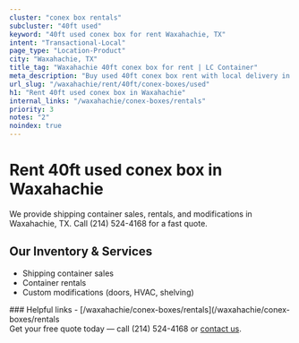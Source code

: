 ```yaml
---
cluster: "conex box rentals"
subcluster: "40ft used"
keyword: "40ft used conex box for rent Waxahachie, TX"
intent: "Transactional-Local"
page_type: "Location-Product"
city: "Waxahachie, TX"
title_tag: "Waxahachie 40ft conex box for rent | LC Container"
meta_description: "Buy used 40ft conex box rent with local delivery in Waxahachie, TX. LC Container — local Since 2003. Request a fast quote today."
url_slug: "/waxahachie/rent/40ft/conex-boxes/used"
h1: "Rent 40ft used conex box in Waxahachie"
internal_links: "/waxahachie/conex-boxes/rentals"
priority: 3
notes: "2"
noindex: true
---
```


# Rent 40ft used conex box in Waxahachie

We provide shipping container sales, rentals, and modifications in Waxahachie, TX. Call (214) 524-4168 for a fast quote.

## Our Inventory & Services
- Shipping container sales
- Container rentals
- Custom modifications (doors, HVAC, shelving)

<div data-section="internal-links">
### Helpful links
- [/waxahachie/conex-boxes/rentals](/waxahachie/conex-boxes/rentals
</div>

<div data-section="cta">
Get your free quote today — call (214) 524-4168 or <a href="/contact">contact us</a>.
</div>

<script type="application/ld+json">{"@context":"https://schema.org","@type":"FAQPage","mainEntity":[{"@type":"Question","name":"How much does delivery cost in Waxahachie, TX?","acceptedAnswer":{"@type":"Answer","text":"Delivery costs vary by distance and container size. Most deliveries in Waxahachie, TX range from $150-$300. Call (214) 524-4168 for an exact quote based on your specific location."}},{"@type":"Question","name":"Do you offer financing or payment plans?","acceptedAnswer":{"@type":"Answer","text":"We accept major credit cards, checks, and can discuss commercial terms for bulk purchases. Call (214) 524-4168 to discuss options."}},{"@type":"Question","name":"Can you customize containers in Waxahachie, TX?","acceptedAnswer":{"@type":"Answer","text":"Yes — we perform modifications like doors, HVAC, insulation, and shelving. Request a custom quote at (214) 524-4168 or via our contact form."}}]}</script>
